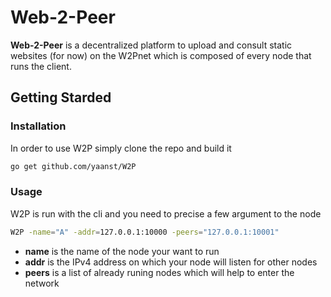 # Web-2-Peer

**Web-2-Peer** is a decentralized platform to upload and consult static websites (for now) on the W2Pnet which is composed of every node that runs the client.

## Getting Starded

### Installation

In order to use W2P simply clone the repo and build it
```bash
go get github.com/yaanst/W2P
```

### Usage

W2P is run with the cli and you need to precise a few argument to the node
```bash
W2P -name="A" -addr=127.0.0.1:10000 -peers="127.0.0.1:10001"
```

- **name** is the name of the node your want to run
- **addr** is the IPv4 address on which your node will listen for other nodes
- **peers** is a list of already runing nodes which will help to enter the network
